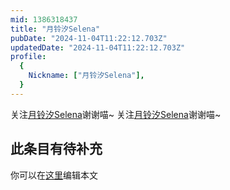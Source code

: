 ```yaml
---
mid: 1386318437
title: "月铃汐Selena"
pubDate: "2024-11-04T11:22:12.703Z"
updatedDate: "2024-11-04T11:22:12.703Z"
profile:
  {
    Nickname: ["月铃汐Selena"],
  }
---
```


关注[月铃汐Selena](https://space.bilibili.com/1386318437)谢谢喵~ 关注[月铃汐Selena](https://space.bilibili.com/1386318437)谢谢喵~

## 此条目有待补充
你可以在[这里](https://github.com/Yuhanawa/VTuber.ICU/edit/master/src/content/v/月铃汐Selena/index.md)编辑本文
